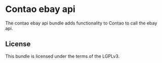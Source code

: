 # Contao ebay api

The contao ebay api bundle adds functionality to Contao to call the ebay api.

## License

This bundle is licensed under the terms of the LGPLv3.